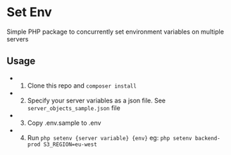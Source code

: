 # Set Env  
Simple PHP package to concurrently set environment variables on multiple servers 

## Usage  

* 1. Clone this repo and ```composer install```  
* 2. Specify your server variables as a json file. See ```server_objects_sample.json``` file 
* 3. Copy .env.sample to .env 
* 4. Run ```php setenv {server variable} {env}``` eg: ```php setenv backend-prod S3_REGION=eu-west```